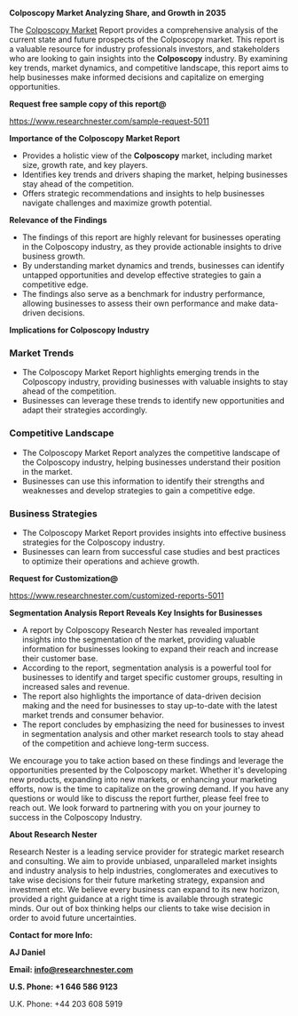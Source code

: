 ﻿<a name="_hlk168570615"></a><a name="_hlk168498031"></a>**Colposcopy Market Analyzing Share, and Growth in 2035**

The [Colposcopy Market](https://www.researchnester.com/reports/colposcopy-market/5011) Report provides a comprehensive analysis of the current state and future prospects of the Colposcopy market. This report is a valuable resource for industry professionals investors, and stakeholders who are looking to gain insights into the **Colposcopy** industry. By examining key trends, market dynamics, and competitive landscape, this report aims to help businesses make informed decisions and capitalize on emerging opportunities.

**Request free sample copy of this report@**

<https://www.researchnester.com/sample-request-5011> 

**Importance of the Colposcopy Market Report**

- Provides a holistic view of the **Colposcopy** market, including market size, growth rate, and key players.
- Identifies key trends and drivers shaping the market, helping businesses stay ahead of the competition.
- Offers strategic recommendations and insights to help businesses navigate challenges and maximize growth potential.

**Relevance of the Findings**

- The findings of this report are highly relevant for businesses operating in the Colposcopy industry, as they provide actionable insights to drive business growth.
- By understanding market dynamics and trends, businesses can identify untapped opportunities and develop effective strategies to gain a competitive edge.
- The findings also serve as a benchmark for industry performance, allowing businesses to assess their own performance and make data-driven decisions.

**Implications for Colposcopy Industry**
### **Market Trends**
- The Colposcopy Market Report highlights emerging trends in the Colposcopy industry, providing businesses with valuable insights to stay ahead of the competition.
- Businesses can leverage these trends to identify new opportunities and adapt their strategies accordingly.
### **Competitive Landscape**
- The Colposcopy Market Report analyzes the competitive landscape of the Colposcopy industry, helping businesses understand their position in the market.
- Businesses can use this information to identify their strengths and weaknesses and develop strategies to gain a competitive edge.
### **Business Strategies**
- The Colposcopy Market Report provides insights into effective business strategies for the Colposcopy industry.
- Businesses can learn from successful case studies and best practices to optimize their operations and achieve growth.

**Request for Customization@**

<https://www.researchnester.com/customized-reports-5011> 

**Segmentation Analysis Report Reveals Key Insights for Businesses**

- A report by Colposcopy Research Nester has revealed important insights into the segmentation of the market, providing valuable information for businesses looking to expand their reach and increase their customer base.
- According to the report, segmentation analysis is a powerful tool for businesses to identify and target specific customer groups, resulting in increased sales and revenue.
- The report also highlights the importance of data-driven decision making and the need for businesses to stay up-to-date with the latest market trends and consumer behavior.
- The report concludes by emphasizing the need for businesses to invest in segmentation analysis and other market research tools to stay ahead of the competition and achieve long-term success.

We encourage you to take action based on these findings and leverage the opportunities presented by the Colposcopy market. Whether it's developing new products, expanding into new markets, or enhancing your marketing efforts, now is the time to capitalize on the growing demand. If you have any questions or would like to discuss the report further, please feel free to reach out. We look forward to partnering with you on your journey to success in the Colposcopy Industry.

**About Research Nester**

Research Nester is a leading service provider for strategic market research and consulting. We aim to provide unbiased, unparalleled market insights and industry analysis to help industries, conglomerates and executives to take wise decisions for their future marketing strategy, expansion and investment etc. We believe every business can expand to its new horizon, provided a right guidance at a right time is available through strategic minds. Our out of box thinking helps our clients to take wise decision in order to avoid future uncertainties.

**Contact for more Info:**

**AJ Daniel**

**Email: info@researchnester.com**

**U.S. Phone: +1 646 586 9123**

U.K. Phone: +44 203 608 5919




